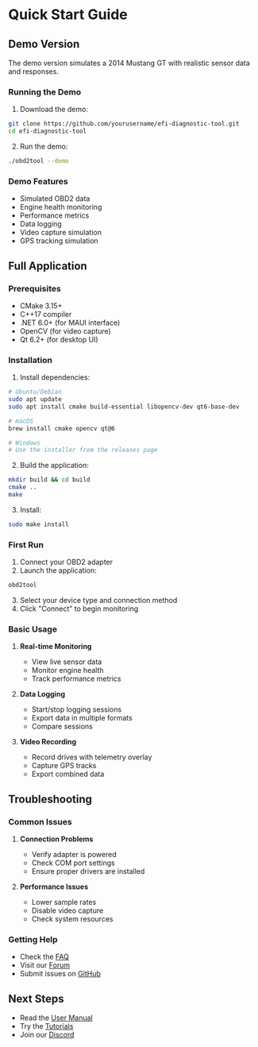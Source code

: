 # Quick Start Guide

## Demo Version

The demo version simulates a 2014 Mustang GT with realistic sensor data and responses.

### Running the Demo

1. Download the demo:
```bash
git clone https://github.com/yourusername/efi-diagnostic-tool.git
cd efi-diagnostic-tool
```

2. Run the demo:
```bash
./obd2tool --demo
```

### Demo Features

- Simulated OBD2 data
- Engine health monitoring
- Performance metrics
- Data logging
- Video capture simulation
- GPS tracking simulation

## Full Application

### Prerequisites

- CMake 3.15+
- C++17 compiler
- .NET 6.0+ (for MAUI interface)
- OpenCV (for video capture)
- Qt 6.2+ (for desktop UI)

### Installation

1. Install dependencies:
```bash
# Ubuntu/Debian
sudo apt update
sudo apt install cmake build-essential libopencv-dev qt6-base-dev

# macOS
brew install cmake opencv qt@6

# Windows
# Use the installer from the releases page
```

2. Build the application:
```bash
mkdir build && cd build
cmake ..
make
```

3. Install:
```bash
sudo make install
```

### First Run

1. Connect your OBD2 adapter
2. Launch the application:
```bash
obd2tool
```

3. Select your device type and connection method
4. Click "Connect" to begin monitoring

### Basic Usage

1. **Real-time Monitoring**
   - View live sensor data
   - Monitor engine health
   - Track performance metrics

2. **Data Logging**
   - Start/stop logging sessions
   - Export data in multiple formats
   - Compare sessions

3. **Video Recording**
   - Record drives with telemetry overlay
   - Capture GPS tracks
   - Export combined data

## Troubleshooting

### Common Issues

1. **Connection Problems**
   - Verify adapter is powered
   - Check COM port settings
   - Ensure proper drivers are installed

2. **Performance Issues**
   - Lower sample rates
   - Disable video capture
   - Check system resources

### Getting Help

- Check the [FAQ](faq.md)
- Visit our [Forum](https://forum.example.com)
- Submit issues on [GitHub](https://github.com/yourusername/efi-diagnostic-tool/issues)

## Next Steps

- Read the [User Manual](user_manual.md)
- Try the [Tutorials](tutorials/README.md)
- Join our [Discord](https://discord.gg/example)
